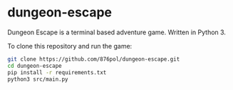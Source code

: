 # dungeon-escape

Dungeon Escape is a terminal based adventure game. Written in Python 3.

To clone this repository and run the game:

```bash
git clone https://github.com/876pol/dungeon-escape.git
cd dungeon-escape
pip install -r requirements.txt
python3 src/main.py
```
